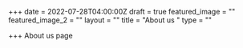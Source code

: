 +++
date = 2022-07-28T04:00:00Z
draft = true
featured_image = ""
featured_image_2 = ""
layout = ""
title = "About us "
type = ""

+++
About us page 